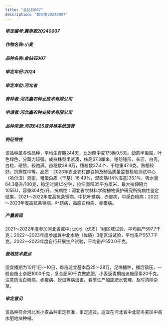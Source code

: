 ```yaml
---
title: "金钻石007"
description: "冀审麦20240007"
---
```

##### 审定编号:冀审麦20240007

##### 作物名称:小麦

##### 品种名称:金钻石007

##### 审定年份:2024

##### 审定单位:河北省

##### 育种者:河北鑫农种业技术有限公司

##### 申请者:河北鑫农种业技术有限公司

##### 品种来源:河农6425变异株系统选育

##### 特征特性
该品种属冬性品种，平均生育期244天，比对照中麦175晚0.5天。幼苗半匍匐，叶色绿色，分蘖力较强。成株株型半紧凑，株高67.3厘米。穗纺锤形，长芒，白壳，白粒，硬质，较饱满。亩穗数39.9万，穗粒数37.4个，千粒重47.6克。熟相较好。抗寒性中等。品质：2023年农业农村部谷物及制品质量监督检验测试中心（哈尔滨）测定，粗蛋白质（干基）16.49%，湿面筋(14%湿基)36.1%，吸水量64.3毫升/100克，稳定时间1.5分钟，拉伸面积35平方厘米，最大拉伸阻力105EU，容重804克/升。抗病性：河北省农林科学院植物保护研究所抗病性鉴定结果，2021～2022年度高抗条锈病，中抗叶锈病、赤霉病，中感白粉病；2022～2023年度高抗条锈病、叶锈病，高感白粉病、赤霉病。

##### 产量表现
2021～2022年度参加河北省冀中北水地（优质）1组区域试验，平均亩产597.7千克；2022～2023年度参加冀中北水地（优质）3组区域试验，平均亩产557.7千克。2022～2023年度自行开展生产试验，平均亩产550.0千克。

##### 栽培技术要点
适宜播期为10月1日～10日，每亩适宜基本苗25～28万，足墒播种，播后镇压，一般亩施土杂肥1000千克，复合肥50千克做底肥，小麦返青期亩追施尿素20千克。注意防治白粉病、赤霉病、蚜虫等病虫害。春季生产加施肥水管理，及时清除杂草。

##### 审定意见
该品种符合河北省小麦品种审定标准，审定通过。适宜在河北省中北部冬麦区中高水肥地块种植。
